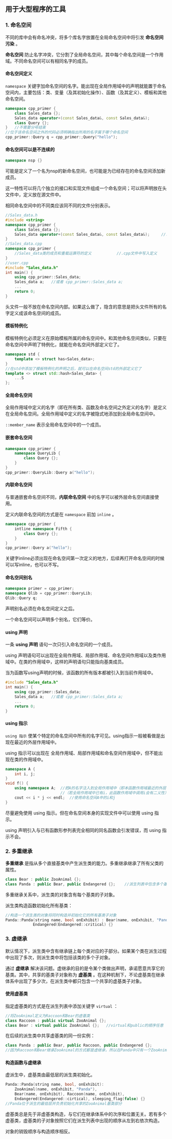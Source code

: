 ## 用于大型程序的工具

### 1. 命名空间

不同的库中会有命名冲突，将多个库名字放置在全局命名空间中将引发 **命名空间污染** 。

**命名空间** 防止名字冲突，它分割了全局命名空间，其中每个命名空间是一个作用域。不同命名空间可以有相同名字的成员。

#### 命名空间定义

`namespace` 关键字加命名空间的名字。能出现在全局作用域中的声明就能置于命名空间内，主要包括：类、变量（及其初始化操作）、函数（及其定义）、模板和其他命名空间。

```c++
namespace cpp_primer {
    class Sales_data {};
    Sales_data operator+(const Sales_data&, const Sales_data&);
    class Query {};
}	//不需要分号结束
//位于该命名空间之外的代码必须明确指出所用的名字属于哪个命名空间
cpp_primer::Query q = cpp_primer:;Query("hello");
```

#### 命名空间可以是不连续的

```c++
namespace nsp {}
```

可能是定义了一个名为nsp的新命名空间，也可能是为已经存在的命名空间添加新成员。

这一特性可以将几个独立的接口和实现文件组成一个命名空间；可以将声明放在头文件中，定义放在源文件中。

相同命名空间中的不同类应该同不同的文件分别表示。

```c++
//Sales_data.h
#include <string>
namespace cpp_primer {
    class Sales_data {};
    Sales_data operator+(const Sales_data&, const Sales_data&); 	//.h文件中写入声明
}
//Sales_data.cpp
namespace cpp_primer {
    //Sales_data类的成员和重载运算符的定义			//.cpp文件中写入定义
}
//user.cpp
#include "Sales_data.h"
int main() {
    using cpp_primer::Sales_data;
    Sales_data a;	//或者 cpp_primer::Sales_data a;
    ...
    return 0;
}  
```

头文件一般不放在命名空间内部。如果这么做了，隐含的意思是把头文件所有的名字定义成该命名空间的成员。

#### 模板特例化

模板特例化必须定义在原始模板所属的命名空间中。和其他命名空间类似，只要在命名空间中声明了特例化，就能在命名空间外部定义它了。

```c++
namespace std {
    template <> struct has<Sales_data>;
}
//在std中添加了模板特例化的声明之后，就可以在命名空间std的外部定义它了
template <> struct std::hash<Sales_data> {
	...S  
};
```

#### 全局命名空间

全局作用域中定义的名字（即在所有类、函数及命名空间之外定义的名字）是定义在全局命名空间。全局作用域中定义的名字被隐式地添加到全局命名空间中。

`::member_name` 表示全局命名空间中的一个成员。

#### 嵌套命名空间

```c++
namespace cpp_primer {
    namespace QueryLib {
        class Query {};
    }
}
cpp_primer::QueryLib::Query a("hello");
```

#### 内联命名空间

与普通嵌套命名空间不同，**内联命名空间** 中的名字可以被外层命名空间直接使用。

定义内联命名空间的方式是在 `namespace` 前加 `inline` 。

```c++
namespace cpp_primer {
    intline namespace Fifth {
        class Query {};
    }
}
cpp_primer::Query a("hello");
```

关键字inline必须出现在命名空间第一次定义的地方，后续再打开命名空间的时候可以写inline，也可以不写。

#### 命名空间别名

```c++
namespace primer = cpp_primer;
namespace Qlib = cpp_primer::QueryLib;
Qlib::Query q;
```

声明别名必须在命名空间定义之后。

一个命名空间可以声明多个别名，它们等价。

#### using 声明

一条 **using 声明** 语句一次只引入命名空间的一个成员。

using 声明语句可以出现在全局作用域、局部作用域、命名空间作用域以及类作用域中。在类的作用域中，这样的声明语句只能指向基类成员。

当为函数写using声明的时候，该函数的所有版本都被引入到当前作用域中。

```c++
#include "Sales_data.h"
int main() {
    using cpp_primer::Sales_data;
    Sales_data a;	//或者 cpp_primer::Sales_data a;
    ...
    return 0;
}  
```

#### using 指示

`using 指示` 使某个特定的命名空间中所有的名字可见。using指示一般被看做是出现在最近的外层作用域中。

using 指示可以出现在 全局作用域、局部作用域和命名空间作用域中，但不能出现在类的作用域中。

```c++
namespace A {
    int i, j;
}
void f() {
    using namespace A;	//把A的名字注入到全局作用域中（即本函数作用域最近的外层作用域）
    					//（若全局作用域中已有i，此函数作用域中调用i会有二义性）
    cout << i * j << endl;	//使用命名空间A中的i和j
}
```

尽量避免使用 using 指示。但在命名空间本身的实现文件中可以使用 using 指示。

using 声明引入与已有函数形参列表完全相同的同名函数会引发错误，而 using 指示不会。

### 2. 多重继承

**多重继承** 是指从多个直接基类中产生派生类的能力。多重继承继承了所有父类的属性。

```c++
class Bear : public ZooAnimal {};
class Panda : public Bear, public Endangered {};	//派生列表中包含多个基类
```

多重继承关系中，派生类的对象含有每个基类的子对象。

派生类构造函数初始化所有基类：

```c++
//构造一个派生类的对象将同时构造并初始化它的所有基类子对象
Panda::Panda(string name, bool onExhibit) : Bear(name, onExhibit, "Panda"),
			Endangered(Endangered::critical) {}
```

### 3. 虚继承

默认情况下，派生类中含有继承链上每个类对应的子部分。如果某个类在派生过程中出现了多次，则派生类中将包括该类的多个子对象。

通过 **虚继承** 解决该问题。虚继承的目的是令某个类做出声明，承诺愿意共享它的基类。其中，共享的基类子对象称为 **虚基类** 。在这种机制下，不论虚基类在继承体系中出现了多少次，在派生类中都只包含一个共享的虚基类子对象。

#### 使用虚基类

指定虚基类的方式是在派生列表中添加关键字 `virtual` ：

```c++
//将ZooAnimal定义为Raccoon和Bear的虚基类
class Raccoon : public virtual ZooAnimal {};
class Bear : virtual public ZooAnimal {};	//virtual和public的顺序任意
```

在后续的派生类中共享虚基类的同一份实例：

```c++
class Panda : public Bear, public Raccoon, public Endangered {};
//因为Raccoon和Bear继承ZooAnimal的方式都是虚继承，所以在Panda中只有一个ZooAnimal基类部分
```

#### 构造函数与虚继承

虚派生中，虚基类由最低层的派生类初始化。

```c++
Panda::Panda(string name, bool, onExhibit):
	ZooAnimal(name, onExhibit, "Panda"),	
	Bear(name, onExhibit), Raccoon(name, onExhibit),
	Endangered(Endangered::cirtical), sleeping_flag(false) {}
//Panda位于派生的最低层并负责初始化共享的ZooAnimal基类部分
```

虚基类总是先于非虚基类构造，与它们在继承体系中的次序和位置无关。若有多个虚基类，虚基类的子对象按照它们在派生列表中出现的顺序从左到右依次构造。

对象的销毁顺序与构造顺序相反。



